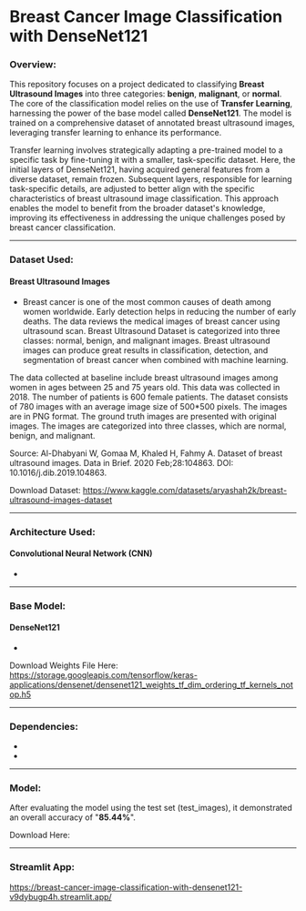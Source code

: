 # Breast Cancer Image Classification with DenseNet121

### Overview:
This repository focuses on a project dedicated to classifying **Breast Ultrasound Images** into three categories: **benign**, **malignant**, or **normal**. The core of the classification model relies on the use of **Transfer Learning**, harnessing the power of the base model called **DenseNet121**. The model is trained on a comprehensive dataset of annotated breast ultrasound images, leveraging transfer learning to enhance its performance.

Transfer learning involves strategically adapting a pre-trained model to a specific task by fine-tuning it with a smaller, task-specific dataset. Here, the initial layers of DenseNet121, having acquired general features from a diverse dataset, remain frozen. Subsequent layers, responsible for learning task-specific details, are adjusted to better align with the specific characteristics of breast ultrasound image classification. This approach enables the model to benefit from the broader dataset's knowledge, improving its effectiveness in addressing the unique challenges posed by breast cancer classification.

----------------------

### Dataset Used: 
#### Breast Ultrasound Images
- Breast cancer is one of the most common causes of death among women worldwide. Early detection helps in reducing the number of early deaths. The data reviews the medical images of breast cancer using ultrasound scan. Breast Ultrasound Dataset is categorized into three classes: normal, benign, and malignant images. Breast ultrasound images can produce great results in classification, detection, and segmentation of breast cancer when combined with machine learning.

The data collected at baseline include breast ultrasound images among women in ages between 25 and 75 years old. This data was collected in 2018. The number of patients is 600 female patients. The dataset consists of 780 images with an average image size of 500*500 pixels. The images are in PNG format. The ground truth images are presented with original images. The images are categorized into three classes, which are normal, benign, and malignant.

Source: Al-Dhabyani W, Gomaa M, Khaled H, Fahmy A. Dataset of breast ultrasound images. Data in Brief. 2020 Feb;28:104863. DOI: 10.1016/j.dib.2019.104863.

Download Dataset: https://www.kaggle.com/datasets/aryashah2k/breast-ultrasound-images-dataset

----------------------

### Architecture Used: 
#### Convolutional Neural Network (CNN)
- 

----------------------

### Base Model: 
####  DenseNet121
-

Download Weights File Here: https://storage.googleapis.com/tensorflow/keras-applications/densenet/densenet121_weights_tf_dim_ordering_tf_kernels_notop.h5

----------------------

### Dependencies: 
- 
- 

----------------------

### Model: 
After evaluating the model using the test set (test_images), it demonstrated an overall accuracy of "**85.44%**". 

Download Here: 

----------------------

### Streamlit App:
https://breast-cancer-image-classification-with-densenet121-v9dybugp4h.streamlit.app/
